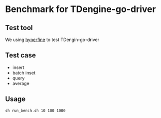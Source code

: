# Benchmark for TDengine-go-driver

## Test tool

We using [hyperfine](https://github.com/sharkdp/hyperfine) to test TDengin-go-driver

## Test case

- insert
- batch inset
- query
- average

## Usage

```shell
sh run_bench.sh 10 100 1000
```

